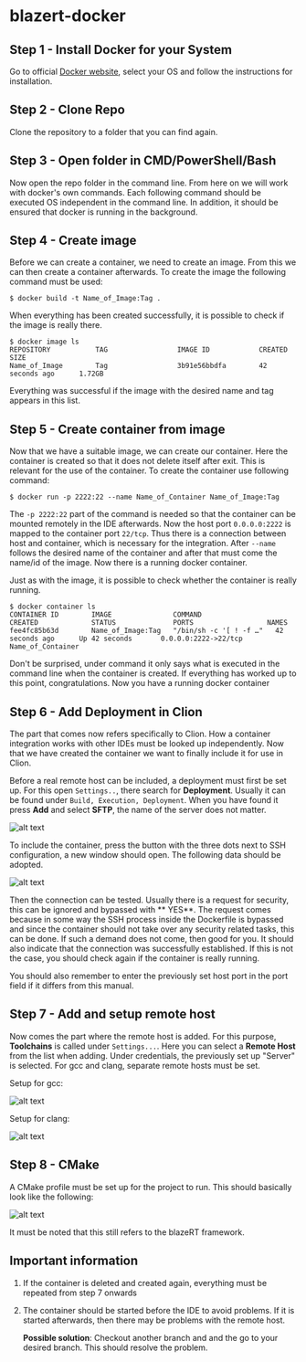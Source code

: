 # blazert-docker

## Step 1 - Install Docker for your System

Go to official [Docker website](https://docs.docker.com/get-docker/), select your OS and follow the instructions for
installation.

## Step 2 - Clone Repo

Clone the repository to a folder that you can find again.

## Step 3 - Open folder in CMD/PowerShell/Bash

Now open the repo folder in the command line. From here on we will work with docker's own commands. Each following
command should be executed OS independent in the command line. In addition, it should be ensured that docker is running
in the background.

## Step 4 - Create image

Before we can create a container, we need to create an image. From this we can then create a container afterwards. To
create the image the following command must be used:

````
$ docker build -t Name_of_Image:Tag .
````

When everything has been created successfully, it is possible to check if the image is really there.

````
$ docker image ls
REPOSITORY           TAG                 IMAGE ID            CREATED             SIZE
Name_of_Image        Tag                 3b91e56bbdfa        42 seconds ago      1.72GB
````

Everything was successful if the image with the desired name and tag appears in this list.

## Step 5 - Create container from image

Now that we have a suitable image, we can create our container. Here the container is created so that it does not delete
itself after exit. This is relevant for the use of the container. To create the container use following command:

````
$ docker run -p 2222:22 --name Name_of_Container Name_of_Image:Tag
````

The `-p 2222:22` part of the command is needed so that the container can be mounted remotely in the IDE afterwards. Now
the host port `0.0.0.0:2222` is mapped to the container port `22/tcp`. Thus there is a connection between host and
container, which is necessary for the integration. After `--name` follows the desired name of the container and after
that must come the name/id of the image. Now there is a running docker container.

Just as with the image, it is possible to check whether the container is really running.

````
$ docker container ls
CONTAINER ID        IMAGE               COMMAND                  CREATED             STATUS              PORTS                  NAMES
fee4fc85b63d        Name_of_Image:Tag   "/bin/sh -c '[ ! -f …"   42 seconds ago      Up 42 seconds       0.0.0.0:2222->22/tcp   Name_of_Container
````

Don't be surprised, under command it only says what is executed in the command line when the container is created. If
everything has worked up to this point, congratulations. Now you have a running docker container

## Step 6 - Add Deployment in Clion

The part that comes now refers specifically to Clion. How a container integration works with other IDEs must be looked
up independently. Now that we have created the container we want to finally include it for use in Clion.

Before a real remote host can be included, a deployment must first be set up. For this open `Settings..`, there search
for **Deployment**. Usually it can be found under ``Build, Execution, Deployment``. When you have found it press
**Add** and select **SFTP**, the name of the server does not matter.

![alt text](https://github.com/tobiask-hfs/blazert-docker/blob/master/readme_images/SFTPPNG.PNG)

To include the container, press the button with the three dots next to SSH configuration, a new window should open. The
following data should be adopted.

![alt text](https://github.com/tobiask-hfs/blazert-docker/blob/master/readme_images/ssh_config.PNG)

Then the connection can be tested. Usually there is a request for security, this can be ignored and bypassed with **
YES**. The request comes because in some way the SSH process inside the Dockerfile is bypassed and since the container
should not take over any security related tasks, this can be done. If such a demand does not come, then good for you. It
should also indicate that the connection was successfully established. If this is not the case, you should check again
if the container is really running.

You should also remember to enter the previously set host port in the port field if it differs from this manual.

## Step 7 - Add and setup remote host

Now comes the part where the remote host is added. For this purpose, **Toolchains** is called under `Settings...`. Here
you can select a **Remote Host** from the list when adding. Under credentials, the previously set up "Server" is
selected. For gcc and clang, separate remote hosts must be set.

Setup for gcc:

![alt text](https://github.com/tobiask-hfs/blazert-docker/blob/master/readme_images/remote_gcc.PNG)

Setup for clang:

![alt text](https://github.com/tobiask-hfs/blazert-docker/blob/master/readme_images/remote_clang.PNG)

## Step 8 - CMake

A CMake profile must be set up for the project to run. This should basically look like the following:

![alt text](https://github.com/tobiask-hfs/blazert-docker/blob/master/readme_images/example_debug_gcc.PNG)

It must be noted that this still refers to the blazeRT framework.

## Important information

1. If the container is deleted and created again, everything must be repeated from step 7 onwards

2. The container should be started before the IDE to avoid problems. If it is started afterwards, then there may be
   problems with the remote host.

   **Possible solution**: Checkout another branch and and the go to your desired branch. This should resolve the
   problem.
